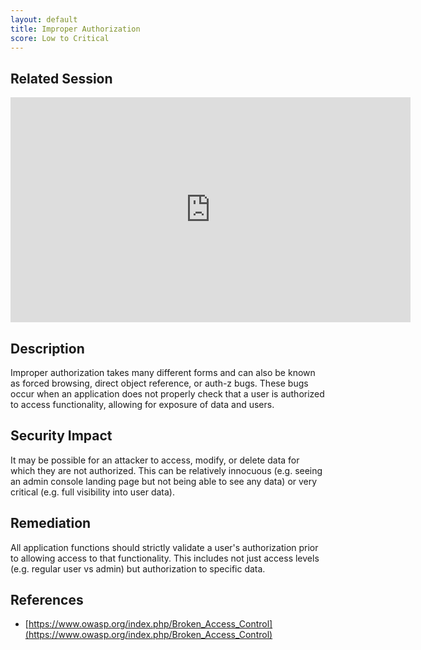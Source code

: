 ```yaml
---
layout: default
title: Improper Authorization
score: Low to Critical
---
```


Related Session
---------------

<div class="container">
	<iframe id="ytplayer" type="text/html" width="640" height="360" src="https://www.youtube-nocookie.com/embed/HGaFCcWM57U?rel=0&autoplay=0&origin={{ site.url }}" frameborder="0"></iframe>
</div>

Description
-----------

Improper authorization takes many different forms and can also be known as forced browsing, direct object reference, or auth-z bugs.  These bugs occur when an application does not properly check that a user is authorized to access functionality, allowing for exposure of data and users.

Security Impact
---------------

It may be possible for an attacker to access, modify, or delete data for which they are not authorized.  This can be relatively innocuous (e.g. seeing an admin console landing page but not being able to see any data) or very critical (e.g. full visibility into user data).

Remediation
-----------

All application functions should strictly validate a user's authorization prior to allowing access to that functionality.  This includes not just access levels (e.g. regular user vs admin) but authorization to specific data.

References
----------

- [https://www.owasp.org/index.php/Broken_Access_Control](https://www.owasp.org/index.php/Broken_Access_Control)
